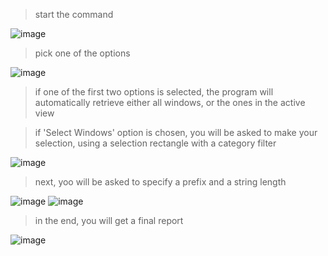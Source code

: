 > start the command

![image](https://user-images.githubusercontent.com/46314846/192531107-236d1a84-a70b-4c54-a34b-18aed00ae1df.png)

> pick one of the options

![image](https://user-images.githubusercontent.com/46314846/192531320-9d8f2af9-5c53-42cf-8fd3-fde0042de252.png)

> if one of the first two options is selected, the program will automatically retrieve either all windows, or the ones in the active view

> if 'Select Windows' option is chosen, you will be asked to make your selection, using a selection rectangle with a category filter

![image](https://user-images.githubusercontent.com/46314846/192531914-6962d78c-0f9d-413a-ae6f-afefd8d74f36.png)

> next, yoo will be asked to specify a prefix and a string length

![image](https://user-images.githubusercontent.com/46314846/192532342-ba9b26a4-df7e-4e42-a7f9-6c669fd2a4d9.png)
![image](https://user-images.githubusercontent.com/46314846/192532408-d1e5bd89-a8a2-481c-9d05-8e5d1bdef773.png)

> in the end, you will get a final report

![image](https://user-images.githubusercontent.com/46314846/192532532-cfca8fc7-3257-4096-a2e9-fcf86e82a6b6.png)
